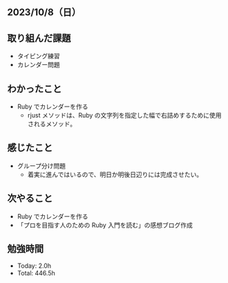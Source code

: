 ## 2023/10/8（日）

## 取り組んだ課題

- タイピング練習
- カレンダー問題

## わかったこと

- Ruby でカレンダーを作る
  - rjust メソッドは、Ruby の文字列を指定した幅で右詰めするために使用されるメソッド。

## 感じたこと

- グループ分け問題
  - 着実に進んではいるので、明日か明後日辺りには完成させたい。

## 次やること

- Ruby でカレンダーを作る
- 「プロを目指す人のための Ruby 入門を読む」の感想ブログ作成

## 勉強時間

- Today: 2.0h
- Total: 446.5h
